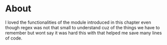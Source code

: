# About 

I loved the functionalities of the module introduced in this chapter even though regex was not that small to understand cuz of the things we have to remember but wont say it was hard this with that helped me save many lines of code.
